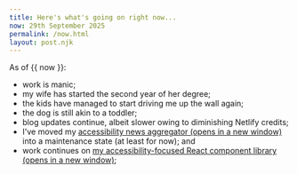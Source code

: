 ```yaml
---
title: Here's what's going on right now...
now: 29th September 2025
permalink: /now.html
layout: post.njk
---
```


As of {{ now }}:

- work is manic;
- my wife has started the second year of her degree;
- the kids have managed to start driving me up the wall again;
- the dog is still akin to a toddler;
- blog updates continue, albeit slower owing to diminishing Netlify credits;
- I've moved my <a href="https://a11y-aggregator.web.app/" target="_blank" rel="noreferrer">
  accessibility news aggregator (opens in a new window)</a> into a maintenance state (at least for now); and
- work continues on <a href="www.npmjs.com/package/@damienrobson/clarityui" target="_blank" rel="noreferrer">my accessibility-focused React component library (opens in a new window)</a>;
